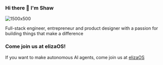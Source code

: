 ### Hi there 👋 I'm Shaw

![1500x500](https://github.com/user-attachments/assets/83dbc054-6035-4d21-bfa7-a85c2a5d86bd)

Full-stack engineer, entrepreneur and product designer with a passion for building things that make a difference

### Come join us at elizaOS!
If you want to make autonomous AI agents, come join us at [elizaOS](https://github.com/elizaOS)
